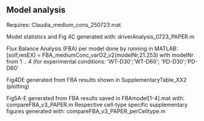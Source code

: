 ## Model analysis

Requires: Claudia_medium_cons_250723.mat

Model statistics and Fig 4C generated with: driverAnalysis_0723_PAPER.m

Flux Balance Analysis (FBA) per model done by running in MATLAB:
[solf,resEX] = FBA_mediumConc_varO2_v2(modelNr,21.253)
with modelNr from 1 .. 4 (for experimental conditions: 'WT-D30';'WT-D60'; 'PD-D30';'PD-D60'

Fig4DE generated from FBA results shown in SupplementaryTable_XX2 (plotting)

Fig5A-E generated from FBA results saved in FBAmodel[1-4].mat with:
compareFBA_v3_PAPER.m
Respective cell-type specific supplementary figures generated with:
compareFBA_v3_PAPER_perCelltype.m
